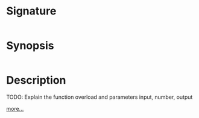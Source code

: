 # Signature
```vikid-signature
```

# Synopsis
```vikid-synopsis
```

# Description
TODO: Explain the function overload and parameters input, number, output

[more...](https://en.wikipedia.org/wiki/Exponentiation)